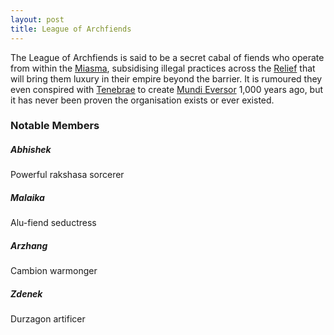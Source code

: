 ```yaml
---
layout: post
title: League of Archfiends
---
```


The League of Archfiends is said to be a secret cabal of fiends who operate from within the [Miasma](getting-started#the-miasma), subsidising illegal practices across the [Relief](getting-started#the-relief) that will bring them luxury in their empire beyond the barrier. It is rumoured they even conspired with [Tenebrae](getting-started#tenebrae) to create [Mundi Eversor](getting-started#mundi-eversor) 1,000 years ago, but it has never been proven the organisation exists or ever existed.

### Notable Members

##### **Abhishek**

Powerful rakshasa sorcerer

##### **Malaika**

Alu-fiend seductress

##### **Arzhang**

Cambion warmonger

##### **Zdenek**

Durzagon artificer
